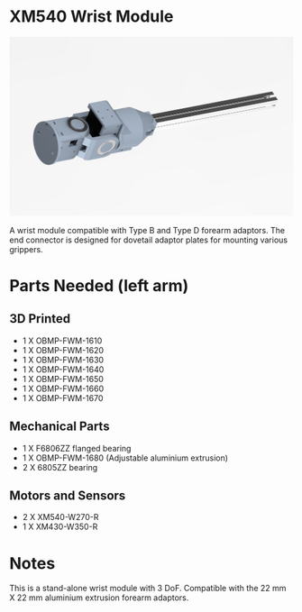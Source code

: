 # XM540 Wrist Module

<img src="https://raw.githubusercontent.com/newdexterity/Open-Biomanual-Manipulation-System/master/images/readme/obmp-fwm-1600.jpg" width="800">

A wrist module compatible with Type B and Type D forearm adaptors. The end connector is designed for dovetail adaptor plates for mounting various grippers.

# Parts Needed (left arm)
## 3D Printed

* 1 X OBMP-FWM-1610
* 1 X OBMP-FWM-1620
* 1 X OBMP-FWM-1630
* 1 X OBMP-FWM-1640
* 1 X OBMP-FWM-1650
* 1 X OBMP-FWM-1660
* 1 X OBMP-FWM-1670

## Mechanical Parts

* 1 X F6806ZZ flanged bearing
* 1 X OBMP-FWM-1680 (Adjustable aluminium extrusion)
* 2 X 6805ZZ bearing

## Motors and Sensors

* 2 X XM540-W270-R
* 1 X XM430-W350-R
  
# Notes

This is a stand-alone wrist module with 3 DoF. Compatible with the 22 mm X 22 mm aluminium extrusion forearm adaptors.
